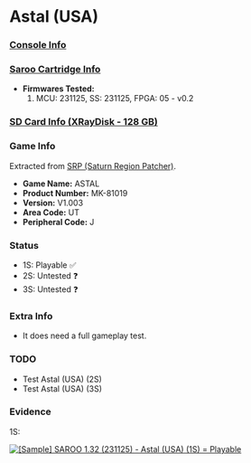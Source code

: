 # Astal (USA)

### [Console Info](../../../../../Info/Consoles/VA13/README.md)

### [Saroo Cartridge Info](../../../../../Info/Cartridges/RetroGameParadiseStore/1.32F/README.md)

- <b>Firmwares Tested:</b>
  1. MCU: 231125, SS: 231125, FPGA: 05 - v0.2

### [SD Card Info (XRayDisk - 128 GB)](../../../../../Info/SdCards/XRayDisk/128GB/fat32/README.md)

### Game Info

Extracted from [SRP (Saturn Region Patcher)](https://segaxtreme.net/resources/saturn-region-patcher.81/download).

- <b>Game Name:</b> ASTAL
- <b>Product Number:</b> MK-81019
- <b>Version:</b> V1.003
- <b>Area Code:</b> UT
- <b>Peripheral Code:</b> J

### Status

- 1S: Playable :white_check_mark:
- 2S: Untested :question:
- 3S: Untested :question:

### Extra Info

- It does need a full gameplay test.

### TODO

- Test Astal (USA) (2S)
- Test Astal (USA) (3S)

### Evidence

1S:

[![[Sample] SAROO 1.32 (231125) - Astal (USA) (1S) = Playable](https://img.youtube.com/vi/Yfhz5RX9gwc/0.jpg)](https://www.youtube.com/watch?v=Yfhz5RX9gwc)
